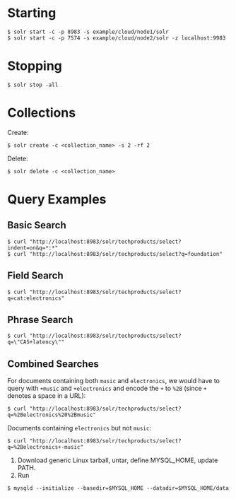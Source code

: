 # Starting
```
$ solr start -c -p 8983 -s example/cloud/node1/solr
$ solr start -c -p 7574 -s example/cloud/node2/solr -z localhost:9983
```

# Stopping
```
$ solr stop -all
```

# Collections

Create: 
```
$ solr create -c <collection_name> -s 2 -rf 2
```

Delete:
```
$ solr delete -c <collection_name>
```

# Query Examples

## Basic Search
```
$ curl "http://localhost:8983/solr/techproducts/select?indent=on&q=*:*"
$ curl "http://localhost:8983/solr/techproducts/select?q=foundation"
```

## Field Search
```
$ curl "http://localhost:8983/solr/techproducts/select?q=cat:electronics"
```

## Phrase Search
```
$ curl "http://localhost:8983/solr/techproducts/select?q=\"CAS+latency\""
```

## Combined Searches

For documents containing both `music` and `electronics`, we would have to query with `+music` and `+electronics` and encode the `+` to `%2B` (since `+` denotes a space in a URL):

```
$ curl "http://localhost:8983/solr/techproducts/select?q=%2Belectronics%20%2Bmusic"
```

Documents containing `electronics` but not `music`:

```
$ curl "http://localhost:8983/solr/techproducts/select?q=%2Belectronics+-music"
```

1. Download generic Linux tarball, untar, define MYSQL_HOME, update PATH.
2. Run
```
$ mysqld --initialize --basedir=$MYSQL_HOME --datadir=$MYSQL_HOME/data
```

